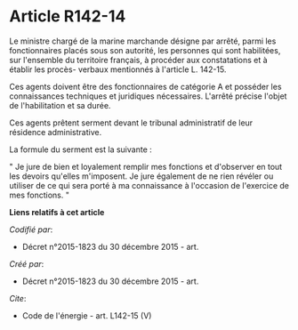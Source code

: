 # Article R142-14

Le ministre chargé de la marine marchande désigne par arrêté, parmi les fonctionnaires placés sous son autorité, les
personnes qui sont habilitées, sur l'ensemble du territoire français, à procéder aux constatations et à établir les procès-
verbaux mentionnés à l'article L. 142-15. 

Ces agents doivent être des fonctionnaires de catégorie A et posséder les connaissances techniques et juridiques nécessaires.
L'arrêté précise l'objet de l'habilitation et sa durée. 

Ces agents prêtent serment devant le tribunal administratif de leur résidence administrative. 

La formule du serment est la suivante : 

" Je jure de bien et loyalement remplir mes fonctions et d'observer en tout les devoirs qu'elles m'imposent. Je jure
également de ne rien révéler ou utiliser de ce qui sera porté à ma connaissance à l'occasion de l'exercice de mes fonctions.
"

**Liens relatifs à cet article**

_Codifié par_:

  - Décret n°2015-1823 du 30 décembre 2015 - art.

_Créé par_:

  - Décret n°2015-1823 du 30 décembre 2015 - art.

_Cite_:

  - Code de l'énergie - art. L142-15 (V)
